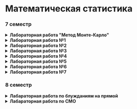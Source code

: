 ﻿Математическая статистика
====

### 7 семестр
<details>
	<summary><b> Лабораторная работа "Метод Монте-Карло"</b></summary>
	<p><a href="https://github.com/DimaStoyanov/Ifmo-code/blob/master/Math_Statistics/Metod_Monte_Karlo_-_Zadanie.pdf">Условие</a></p>

<p><a href="https://github.com/DimaStoyanov/Ifmo-code/blob/master/Math_Statistics/Lab0a.m">Решение (оценка объема части тела)</a></p>
<p><a href="https://github.com/DimaStoyanov/Ifmo-code/blob/master/Math_Statistics/Lab0b.m">Решение (оценка интегралов)</a></p>
</details>
<details>
	<summary><b> Лабораторная работа №1 </b></summary>
<p><a href="https://github.com/DimaStoyanov/Ifmo-code/blob/master/Math_Statistics/Zadanie_Dlya_Laboratornoy_Raboty_1_-4_kurs_1.pdf">Условия</a></p>
<p><a href="https://github.com/DimaStoyanov/Ifmo-code/blob/master/Math_Statistics/Lab1.m">Решение (для экспоненциального распределения)</a></p>
<p><a href="https://github.com/DimaStoyanov/Ifmo-code/blob/master/Math_Statistics/Lab1b.m">Решение (для равномерного распределения)</a></p>
</details>
<details>
<summary><b> Лабораторная работа №2 </b> </summary>
<p><a href="https://github.com/DimaStoyanov/Ifmo-code/blob/master/Math_Statistics/Laboratornaya_Rabota_2_3_4.pdf">Условия (для равномерного распределения)</a></p>
<p><a href="https://github.com/DimaStoyanov/Ifmo-code/blob/master/Math_Statistics/Lab2.m">Решение (график доверительной полосы)</a></p>	
<p><a href="https://github.com/DimaStoyanov/Ifmo-code/blob/master/Math_Statistics/Lab2b.m">Решение (проверка гипотез)</a></p>
<p><a href="https://github.com/DimaStoyanov/Ifmo-code/blob/master/Math_Statistics/ms_nsu07.pdf">Может помочь при выполнении лабы</a></p>
<p><a href="https://github.com/DimaStoyanov/Ifmo-code/blob/master/Math_Statistics/Report_lab2.docx">Отчет</a></p>	
</details>
<details>
<summary><b>Лабораторная работа №3</b></summary>
<p><a href="https://github.com/DimaStoyanov/Ifmo-code/blob/master/Math_Statistics/Laboratornaya_Rabota_2_3_4.pdf">Условия</a></p>
<p><a href="https://github.com/DimaStoyanov/Ifmo-code/blob/master/Math_Statistics/Posit1nov.pdf">Пособие</a></p>
<p><a href="https://github.com/DimaStoyanov/Ifmo-code/blob/master/Math_Statistics/Lab3.m">Решение (график гистограммы)</a></p>
<p><a href="https://github.com/DimaStoyanov/Ifmo-code/blob/master/Math_Statistics/Lab3b.m">Решение (проверка гипотез)</a></p>
<p><a href="https://github.com/DimaStoyanov/Ifmo-code/blob/master/Math_Statistics/Report_3Lab.docx">Отчет</a></p>	
</details>
<details>
	<summary><b>Лабораторная работа №4</b></summary>
<p><a href="https://github.com/DimaStoyanov/Ifmo-code/blob/master/Math_Statistics/Laboratornaya_Rabota_2_3_4.pdf">Условия</a></p>
<p><a href="https://github.com/DimaStoyanov/Ifmo-code/blob/master/Math_Statistics/Lab4.m">Решение (сравнение качества оценок)</a></p>
<p><a href="https://github.com/DimaStoyanov/Ifmo-code/blob/master/Math_Statistics/Report_4Lab.docx">Отчет</a></p>	
</details>
<details>
	<summary><b>Лабораторная работа №5</b></summary>
<p>Условия</p>
<img src="https://pp.userapi.com/c850732/v850732253/c5230/C399ufDEOkQ.jpg" height="178px">
<p>Пример решения  </p>
	  <img src="https://pp.userapi.com/c844618/v844618509/1242c0/Z9l-hX5yJCo.jpg" height="178px"> <img src="https://pp.userapi.com/c849220/v849220509/b2b91/ao5TETwbUuE.jpg" height="178px"> <img src="https://pp.userapi.com/c849220/v849220509/b2b9a/OdRYMKEj7Yw.jpg" height="178px">
</details>
<details>
<summary><b>Лабораторная работа №6</b></summary>
<p>Условия</p>  
<img src="https://pp.userapi.com/c849528/v849528721/afe9e/wcppjC6R_c0.jpg" height="178px"> <img src="https://pp.userapi.com/c845419/v845419952/181829/17HuJUSLn2s.jpg" height="178px">
<p>Пример решения</p>  
<img src="https://pp.userapi.com/c851124/v851124295/6ebe0/X9suiz4mP7c.jpg" height="178px"> 
</details>
<details>
<summary><b>Лабораторная работа №7</b></summary>	
<p>Условие</p>
<img src="https://pp.userapi.com/c852032/v852032585/53cb5/QMJPNLepdJU.jpg" height="178px"> <img src="https://pp.userapi.com/c845523/v845523623/140bc5/C0Kui-8YcJQ.jpg" height="178px">
<p><a href="https://github.com/DimaStoyanov/Ifmo-code/blob/master/Math_Statistics/Lab7.m">Решение (квадратичная регрессия)</a></p>
<p><a href="https://github.com/DimaStoyanov/Ifmo-code/blob/master/Math_Statistics/Lab7b.m">Решение (линейная регрессия)</a></p>
<p><a href="https://github.com/DimaStoyanov/Ifmo-code/blob/master/Math_Statistics/Report_7Lab.docx">Отчет</a></p>
</details>
	
### 8 семестр
<details>
	<summary><b>Лабараторная работа по блужданиям на прямой</b></summary>
<p><a href="https://vk.com/enf_vm_2015?w=wall-99588995_578%2Fall">Условия</a></p>
<p><a href="https://github.com/DimaStoyanov/Ifmo-code/blob/master/Math_Statistics/markov.m">Решение (отражение)</a></p>
<p><a href="https://github.com/DimaStoyanov/Ifmo-code/blob/master/Math_Statistics/markov2.m">Решение (поглощение)</a></p>
<p><a href="https://github.com/DimaStoyanov/Ifmo-code/blob/master/Math_Statistics/markov_matrix.m">Решение (матричный метод)</a></p>
</details>
<details>
	<summary><b>Лабараторная работа по СМО</b></summary>
<p><a href="https://vk.com/doc220165560_495455288?hash=e0be61b6436ad42fec&dl=d8f778d04b0d12275f">Условие</a></p>
<p><a href="https://github.com/DimaStoyanov/Ifmo-code/blob/master/Math_Statistics/queue_open.m">Решение (открытая система)</a></p>
<p><a href="https://github.com/DimaStoyanov/Ifmo-code/blob/master/Math_Statistics/queue_close.m">Решение (амкнутая система)</a></p>
<p><a href="https://pp.userapi.com/c845417/v845417866/1ddf99/iocRm4VcNHE.jpg">Решение (открытая система)</a></p>
</details>
